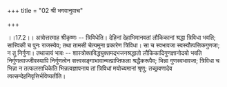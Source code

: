 +++
title = "02 श्री भगवानुवाच"

+++
  
  
।।17.2।। अत्रोत्तरमाह श्रीकृष्णः -- त्रिविधेति। देहिनां देहाभिमानवतां
लौकिकानां श्रद्धा त्रिविधा भवति; सात्त्विकी च पुनः राजस्येव; तथा तामसी
चेत्यमुना प्रकारेण त्रिविधा। सा च स्वभावजा स्वस्यौत्पत्तिकगुणजा; न तु
निर्गुणा। तथाचायं भावः -- शास्त्रोक्तविद्ध्युक्तमद्भजनश्रद्धातो
लौकिकादिगुणज्ञानोदयो भवति निर्गुणत्वाज्जीवस्यापि निर्गुणत्वेन
सत्त्वसङ्गाभावान्मत्प्राप्तिफला श्रद्धैकरूपैव; भिन्ना गुणस्वभावजा;
त्रिविधा च भिन्ना न तत्फलसाधिकेति भिन्नत्वज्ञापनाय तां त्रिविधां
मयोच्यमानां श्रृणु; तच्छ्रवणादेव त्वत्सन्देहनिवृत्तिर्भविष्यतीति।  
  
